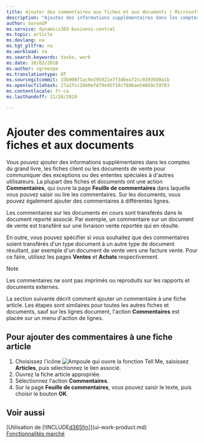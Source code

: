 ```yaml
---
title: Ajouter des commentaires aux fiches et aux documents | Microsoft Docs
description: "Ajoutez des informations supplémentaires dans les comptes, les fiches client ou les documents de vente pour communiquer des ententes, telles qu'un prix spécial ou un mode de livraison, pour d'autres utilisateurs."
author: SorenGP
ms.service: dynamics365-business-central
ms.topic: article
ms.devlang: na
ms.tgt_pltfrm: na
ms.workload: na
ms.search.keywords: tasks, work
ms.date: 10/03/2018
ms.author: sgroespe
ms.translationtype: HT
ms.sourcegitcommit: 33b900f1ac9e295921e7f3d6ea72cc93939d8a1b
ms.openlocfilehash: 27a1fcc2bb0efd79e95f10c78dbae54869c59703
ms.contentlocale: fr-ca
ms.lasthandoff: 11/26/2018

---
```

# <a name="add-comments-to-cards-and-documents"></a>Ajouter des commentaires aux fiches et aux documents
Vous pouvez ajouter des informations supplémentaires dans les comptes du grand livre, les fiches client ou les documents de vente pour communiquer des exceptions ou des ententes spéciales à d'autres utilisateurs.
La plupart des fiches et documents ont une action **Commentaires**, qui ouvre la page **Feuille de commentaires** dans laquelle vous pouvez saisir ou lire les commentaires. Sur les documents, vous pouvez également ajouter des commentaires à différentes lignes.

Les commentaires sur les documents en cours sont transférés dans le document reporté associé. Par exemple, un commentaire sur un document de vente est transféré sur une livraison vente reportée qui en résulte.

En outre, vous pouvez spécifier si vous souhaitez que des commentaires soient transférés d'un type document à un autre type de document résultant, par exemple d'un document de vente vers une facture vente. Pour ce faire, utilisez les pages **Ventes** et **Achats** respectivement.

> [!NOTE]
> Les commentaires ne sont pas imprimés ou reproduits sur les rapports et documents externes.

La section suivante décrit comment ajouter un commentaire à une fiche article. Les étapes sont similaires pour toutes les autres fiches et documents, sauf sur les lignes document, l'action **Commentaires** est placée sur un menu d'action de lignes.

## <a name="to-add-a-comments-to-an-item-card"></a>Pour ajouter des commentaires à une fiche article
1. Choisissez l'icône ![Ampoule qui ouvre la fonction Tell Me](media/ui-search/search_small.png "Dites-moi ce que vous voulez faire"), saisissez **Articles**, puis sélectionnez le lien associé.
2. Ouvrez la fiche article appropriée.
3. Sélectionnez l'action **Commentaires**.
4. Sur la page **Feuille de commentaires**, vous pouvez saisir le texte, puis choisir le bouton **OK**.

## <a name="see-also"></a>Voir aussi
[Utilisation de [!INCLUDE[d365fin](includes/d365fin_md.md)]](ui-work-product.md)  
[Fonctionnalités marché](ui-across-business-areas.md)

